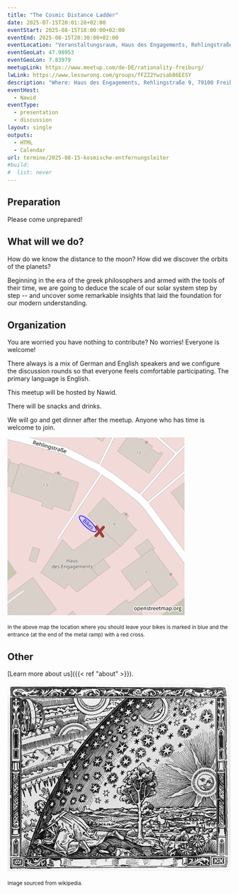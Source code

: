 ```yaml
---
title: "The Cosmic Distance Ladder"
date: 2025-07-15T20:01:28+02:00
eventStart: 2025-08-15T18:00:00+02:00
eventEnd: 2025-08-15T20:30:00+02:00
eventLocation: "Veranstaltungsraum, Haus des Engagements, Rehlingstraße 9, 79100 Freiburg"
eventGeoLat: 47.98953
eventGeoLon: 7.83979
meetupLink: https://www.meetup.com/de-DE/rationality-freiburg/
lwLink: https://www.lesswrong.com/groups/fFZZ2Ywzsab86EESY
description: "Where: Haus des Engagements, Rehlingstraße 9, 79100 Freiburg. When: Friday, August 15th at 18:00 hours CEST."
eventHost:
  - Nawid
eventType:
  - presentation
  - discussion
layout: single
outputs:
  - HTML
  - Calendar
url: termine/2025-08-15-kosmische-entfernungsleiter
#build:
#  list: never
---
```


## Preparation

Please come unprepared!


## What will we do?

How do we know the distance to the moon? How did we discover the orbits of the planets? 

Beginning in the era of the greek philosophers and armed with the tools of their time, we are going to 
deduce the scale of our solar system step by step -- and uncover some remarkable insights that laid 
the foundation for our modern understanding.


## Organization

You are worried you have nothing to contribute? No worries! Everyone is
welcome!

There always is a mix of German and English speakers and we configure the
discussion rounds so that everyone feels comfortable participating. The primary
language is English.

This meetup will be hosted by Nawid.

There will be snacks and drinks.

We will go and get dinner after the meetup. Anyone who has time is welcome to
join.

![Location (Veranstaltungsraum, Haus des Engagements)](/images/hde-new-building-2.png)

<small>In the above map the location where you should leave your bikes is marked
in blue and the entrance (at the end of the metal ramp) with a red cross.</small>


## Other

[Learn more about us]({{< ref "about" >}}).

![Flammarion engraving, Paris 1888](cover.jpg "Flammarion engraving, Paris 1888")

<small>Image sourced from wikipedia.</small>
